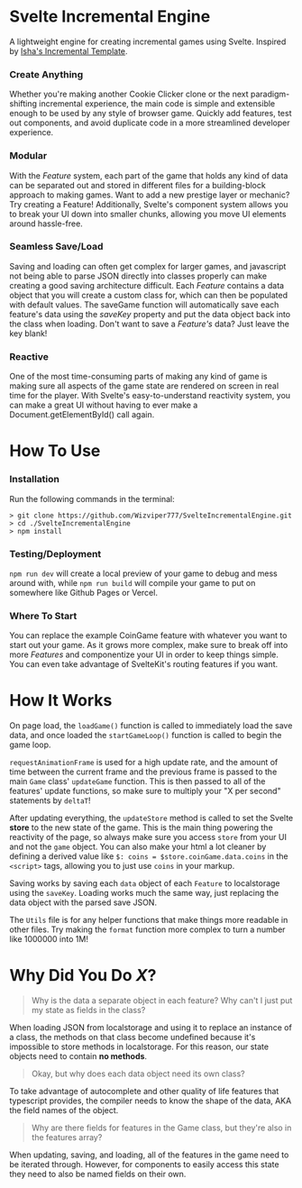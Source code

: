 # Svelte Incremental Engine

A lightweight engine for creating incremental games using Svelte. Inspired by [Isha's Incremental Template](https://123ishatest.github.io/igt-docs/). 

### Create Anything

Whether you're making another Cookie Clicker clone or the next paradigm-shifting incremental experience, the main code is simple and extensible enough to be
used by any style of browser game. Quickly add features, test out components, and avoid duplicate code in a more streamlined developer experience.

### Modular

With the *Feature* system, each part of the game that holds any kind of data can be separated out and stored in different files for a building-block approach to making games. Want to add a new prestige layer or mechanic? Try creating a Feature! Additionally, Svelte's component system allows you to break your UI down into smaller chunks, allowing you move UI elements around hassle-free.

### Seamless Save/Load

Saving and loading can often get complex for larger games, and javascript not being able to parse JSON directly into classes properly can make creating a good saving architecture difficult. Each *Feature* contains a data object that you will create a custom class for, which can then be populated with default values. The saveGame function will automatically save each feature's data using the *saveKey* property and put the data object back into the class when loading. Don't want to save a *Feature's* data? Just leave the key blank!

### Reactive

One of the most time-consuming parts of making any kind of game is making sure all aspects of the game state are rendered on screen in real time for the player. With Svelte's easy-to-understand reactivity system, you can make a great UI without having to ever make a Document.getElementById() call again.

# How To Use

### Installation
Run the following commands in the terminal:
```
> git clone https://github.com/Wizviper777/SvelteIncrementalEngine.git
> cd ./SvelteIncrementalEngine
> npm install
```

### Testing/Deployment
```npm run dev``` will create a local preview of your game to debug and mess around with, while ```npm run build``` will compile your game to put on somewhere like Github Pages or Vercel.

### Where To Start

You can replace the example CoinGame feature with whatever you want to start out your game. As it grows more complex, make sure to break off into more *Features* and componentize your UI in order to keep things simple. You can even take advantage of SvelteKit's routing features if you want.

# How It Works

On page load, the ```loadGame()``` function is called to immediately load the save data, and once loaded the ```startGameLoop()``` function is called to begin the game loop. 

```requestAnimationFrame``` is used for a high update rate, and the amount of time between the current frame and the previous frame is passed to the main ```Game``` class' ```updateGame``` function. This is then passed to all of the features' update functions, so make sure to multiply your "X per second" statements by ```deltaT```! 

After updating everything, the ```updateStore``` method is called to set the Svelte **store** to the new state of the game. This is the main thing powering the reactivity of the page, so always make sure you access ```store``` from your UI and not the ```game``` object. You can also make your html a lot cleaner by defining a derived value like ```$: coins = $store.coinGame.data.coins``` in the ```<script>``` tags, allowing you to just use ```coins``` in your markup.

Saving works by saving each ```data``` object of each ```Feature``` to localstorage using the ```saveKey```. Loading works much the same way, just replacing the data object with the parsed save JSON.

The ```Utils``` file is for any helper functions that make things more readable in other files. Try making the ```format``` function more complex to turn a number like 1000000 into 1M!

# Why Did You Do *X*?

> Why is the data a separate object in each feature? Why can't I just put my state as fields in the class?

When loading JSON from localstorage and using it to replace an instance of a class, the methods on that class become undefined because it's impossible to store methods in localstorage. For this reason, our state objects need to contain **no methods**.

> Okay, but why does each data object need its own class?

To take advantage of autocomplete and other quality of life features that typescript provides, the compiler needs to know the shape of the data, AKA the field names of the object. 

> Why are there fields for features in the Game class, but they're also in the features array?

When updating, saving, and loading, all of the features in the game need to be iterated through. However, for components to easily access this state they need to also be named fields on their own.


